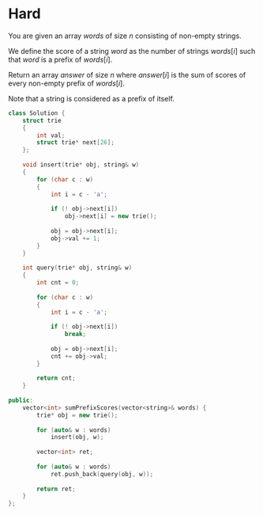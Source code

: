# Hard

You are given an array $words$ of size $n$ consisting of non-empty strings.

We define the score of a string $word$ as the number of strings $words[i]$ such that $word$ is a prefix of $words[i]$.

Return an array $answer$ of size $n$ where $answer[i]$ is the sum of scores of every non-empty prefix of $words[i]$.

Note that a string is considered as a prefix of itself.

```cpp
class Solution {
    struct trie
    {
        int val;
        struct trie* next[26];
    };
    
    void insert(trie* obj, string& w)
    {
        for (char c : w)
        {
            int i = c - 'a';
            
            if (! obj->next[i])
                obj->next[i] = new trie();
            
            obj = obj->next[i];
            obj->val += 1;
        }
    }
    
    int query(trie* obj, string& w)
    {
        int cnt = 0;
        
        for (char c : w)
        {
            int i = c - 'a';
            
            if (! obj->next[i])
                break;
            
            obj = obj->next[i];
            cnt += obj->val;
        }
        
        return cnt;
    }
    
public:
    vector<int> sumPrefixScores(vector<string>& words) {
        trie* obj = new trie();
        
        for (auto& w : words)
            insert(obj, w);
        
        vector<int> ret;
        
        for (auto& w : words)
            ret.push_back(query(obj, w));
        
        return ret;
    }
};
```
